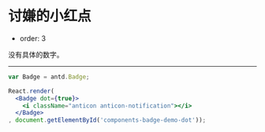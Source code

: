 # 讨嫌的小红点

- order: 3

没有具体的数字。

---

````jsx
var Badge = antd.Badge;

React.render(
  <Badge dot={true}>
    <i className="anticon anticon-notification"></i>
  </Badge>
, document.getElementById('components-badge-demo-dot'));
````

<style>
.anticon-notification {
  width: 16px;
  height: 16px;
  line-height: 16px;
  font-size: 16px;
}
</style>

